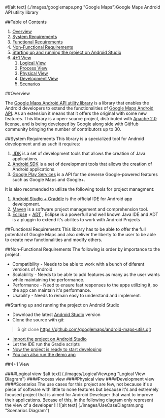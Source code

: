 #![alt text] (./images/googlemaps.png "Google Maps")Google Maps Android API utility library

##Table of Contents
 1. [Overview](#overview)
 2. [System Requirements](#system-requirements)
 3. [Functional Requirements](#functional-requirements)
 4. [Non-Functional Requirements](#non-functional-requirements)
 5. [Starting up and running the project on Android Studio](#starting-up-and-running-the-project-on-android-studio)
 6. [4+1 View](#41-view)
	1. [Logical View](#logical-view)
	2. [Process View](#process-view)
	3. [Physical View](#physical-view)
	4. [Development View](#development-view)
	5. [Scenarios](#scenarios)

##Overview

The [Google Maps Android API utility library](http://googlemaps.github.io/android-maps-utils/) is a library that enables the Android developers to extend the functionalities of [Google Maps Android API](http://developer.android.com/google/play-services/maps.html). As an extension it means that it offers the original with some new features.
This library is a open-source project, distributed with [Apache 2.0 license](http://www.apache.org/licenses/LICENSE-2.0), and is being developed by Google along side with GitHub community bringing the number of contributors up to 30.

##System Requirements
This library is a specialized tool for Android development and as such it requires:
 1. [JDK](http://www.oracle.com/technetwork/java/) is a set of development tools that allows the creation of Java applications.
 2. [Android SDK](http://developer.android.com/sdk/) is a  set of development tools that allows the creation of Android applications.
 3. [Google Play Services](https://developers.google.com/android/guides/overview) is a API for the deverse Google-powered features such as Google Maps and Google+.

It is also recomended to utilize the following tools for project managment:

1. [Android Studio + Graddle](http://developer.android.com/sdk/) is the official IDE for Android app development.
2. [Maven](https://maven.apache.org/) is a software project management and comprehension tool.
3. [Eclipse](https://eclipse.org/) + [ADT](http://developer.android.com/tools/sdk/eclipse-adt.html) , Eclipse is a powerfull and well known Java IDE and ADT is a pluggin to extend it's abilites to work with Android Projects

##Functional Requirements
This library has to be able to offer the full potential of Google Maps and also deliver the liberty to the user to be able to create new functionalities and modify others.

##Non-Functional Requirements
The following is order by importance to the project.
 - Compatibility - Needs to be able to work with a bunch of diferent versions of Android.
 - Scalability - Needs to be able to add features as many as the user wants while maintaining the performance.
 - Performance - Need to ensure fast responses to the apps utilizing it, so the app can maintain it's performance.
 - Usability - Needs to remain easy to understand and implement.

##Starting up and running the project on Android Studio

 - Download the latest [Android Studio](http://developer.android.com/sdk/index.html) version
 - Clone the source with git:

> $ git clone https://github.com/googlemaps/android-maps-utils.git

 - [Import the project on Android Studio](./images/import.png)
 - Let the IDE run the Gradle scripts
 - [Now the project is ready to start developing](./images/ready.png)
 - [You can also run the demo app](./images/demo.png)
 
##4+1 View

####Logical view
![alt text] (./images/LogicalView.png "Logical View Diagram")
####Process view
####Physical view
####Development view
####Scenarios
The use cases for this project are few, not because it's a piece of software with little to none features but because it's and extremely focused project that is aimed for Android Developer that want to improve their applications.
Becase of this, in the following diagram only represent the view of a developer !!!
![alt text] (./images/UseCaseDiagram.png "Scenarios Diagram")
